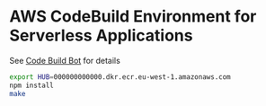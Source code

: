 # AWS CodeBuild Environment for Serverless Applications

See [Code Build Bot](https://github.com/fogfish/code-build-bot) for details


```bash
export HUB=000000000000.dkr.ecr.eu-west-1.amazonaws.com
npm install
make
```
